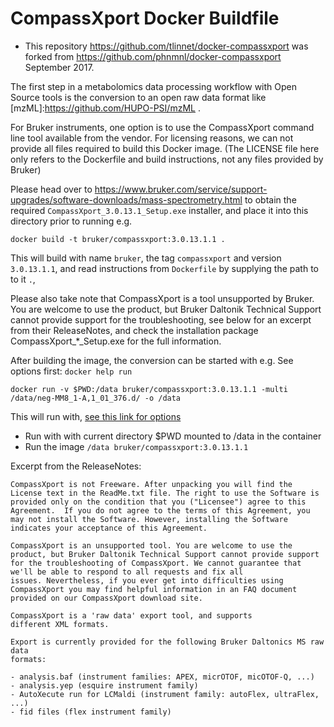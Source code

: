 # CompassXport Docker Buildfile
- This repository <https://github.com/tlinnet/docker-compassxport> was forked from <https://github.com/phnmnl/docker-compassxport> September 2017.

The first step in a metabolomics data processing workflow with Open
Source tools is the conversion to an open raw data format like
[mzML]:<https://github.com/HUPO-PSI/mzML> .

For Bruker instruments, one option is to use the CompassXport
command line tool available from the vendor. For licensing reasons,
we can not provide all files required to build this Docker image.
(The LICENSE file here only refers to the Dockerfile and build instructions,
not any files provided by Bruker)

Please head over to
<https://www.bruker.com/service/support-upgrades/software-downloads/mass-spectrometry.html>
to obtain the required `CompassXport_3.0.13.1_Setup.exe` installer, and
place it into this directory prior to running e.g.

`docker build -t bruker/compassxport:3.0.13.1.1 .`

This will build with name `bruker`, the tag `compassxport` and version `3.0.13.1.1`, and read  instructions from `Dockerfile` by supplying the path to to it `.`, 

Please also take note that CompassXport is a tool unsupported by
Bruker. You are welcome to use the product, but Bruker Daltonik
Technical Support cannot provide support for the troubleshooting,
see below for an excerpt from their ReleaseNotes, and check the
installation package CompassXport_*_Setup.exe for the full information.

After building the image, the conversion can be started with e.g. See options first: `docker help run`

`docker run -v $PWD:/data bruker/compassxport:3.0.13.1.1 -multi /data/neg-MM8_1-A,1_01_376.d/ -o /data`

This will run with, [see this link for options](https://docs.docker.com/engine/reference/commandline/run/ )

- Run with with current directory $PWD mounted to /data in the container
- Run the image `/data bruker/compassxport:3.0.13.1.1` 


Excerpt from the ReleaseNotes:

````
CompassXport is not Freeware. After unpacking you will find the
License text in the ReadMe.txt file. The right to use the Software is
provided only on the condition that you ("Licensee") agree to this
Agreement.  If you do not agree to the terms of this Agreement, you
may not install the Software. However, installing the Software
indicates your acceptance of this Agreement.

CompassXport is an unsupported tool. You are welcome to use the
product, but Bruker Daltonik Technical Support cannot provide support
for the troubleshooting of CompassXport. We cannot guarantee that
we'll be able to respond to all requests and fix all
issues. Nevertheless, if you ever get into difficulties using
CompassXport you may find helpful information in an FAQ document
provided on our CompassXport download site.

CompassXport is a 'raw data' export tool, and supports 
different XML formats.

Export is currently provided for the following Bruker Daltonics MS raw data
formats:

- analysis.baf (instrument families: APEX, micrOTOF, micOTOF-Q, ...)
- analysis.yep (esquire instrument family)
- AutoXecute run for LCMaldi (instrument family: autoFlex, ultraFlex, ...)
- fid files (flex instrument family)

````
